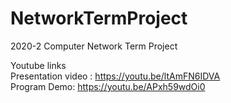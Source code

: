 # NetworkTermProject
2020-2 Computer Network Term Project

Youtube links \
Presentation video : https://youtu.be/ltAmFN6IDVA \
    Program Demo:  https://youtu.be/APxh59wdOi0
